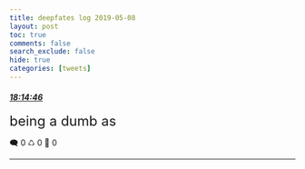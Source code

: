 ```yaml
---
title: deepfates log 2019-05-08
layout: post
toc: true
comments: false
search_exclude: false
hide: true
categories: [tweets]
---
```



#### <a href = "https://twitter.com/deepfates/status/1126279306580074497">*18:14:46*</a>

<font size="5">being a dumb as</font>



🗨️ 0 ♺ 0 🤍  0   

---
    
            

